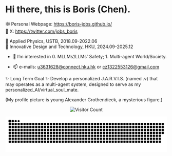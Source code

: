 # Hi there, this is Boris (Chen).

🕸️ Personal Webpage: https://boris-jobs.github.io/  
🫰 X: https://twitter.com/jobs_boris

👋 $\text{Applied Physics, USTB, 2018.09-2022.06}$  
👋 $\text{Innovative Design and Technology, HKU, 2024.09-2025.12}$

- 👀 $\text{I’m interested in 0. MLLMs'/LLMs' Safety; 1. Multi-agent World/Society.}$


- 📫 e-mails: u3631628@connect.hku.hk or cz1322553126@gmail.com

✨ Long Term Goal ✨ Develop a personalized J.A.R.V.I.S. (named $\text{.v}$) that may operates as a multi-agent system, designed to serve as my personalized_AI/virtual_soul_mate.

(My profile picture is young Alexander Grothendieck, a mysterious figure.)


<div align="center">

![Visitor Count](https://profile-counter.glitch.me/Boris-Jobs/count.svg)



<picture>
  <source media="(prefers-color-scheme: dark)" srcset="https://raw.githubusercontent.com/Boris-Jobs/Boris-Jobs/output/github-contribution-grid-snake-dark.svg">
  <source media="(prefers-color-scheme: light)" srcset="https://raw.githubusercontent.com/Boris-Jobs/Boris-Jobs/output/github-contribution-grid-snake.svg">
  <img alt="github contribution grid snake animation" src="https://raw.githubusercontent.com/Boris-Jobs/Boris-Jobs/output/github-contribution-grid-snake.svg">
</picture>


</div>
